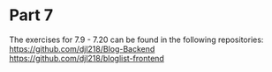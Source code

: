# Part 7

The exercises for 7.9 - 7.20 can be found in the following repositories:\
https://github.com/djl218/Blog-Backend<br/>
https://github.com/djl218/bloglist-frontend